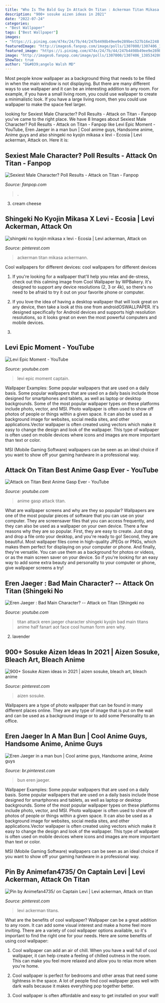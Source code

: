 ```yaml
---
title: "Who Is The Bald Guy In Attack On Titan : Ackerman Titan Mikasa Ackermann"
description: "900+ sosuke aizen ideas in 2021"
date: "2022-07-24"
categories:
- "Best Wallpaper"
tags: ["Best Wallpaper"]
images:
- "https://i.pinimg.com/474x/24/7b/44/247b4498b49ee9e289bec527b16e2248.jpg"
featuredImage: "http://images6.fanpop.com/image/polls/1307000/1307406_1385342084074_full.jpg"
featured_image: "https://i.pinimg.com/474x/24/7b/44/247b4498b49ee9e289bec527b16e2248.jpg"
image: "http://images6.fanpop.com/image/polls/1307000/1307406_1385342084074_full.jpg"
ShowToc: true
author: "D&#039;angelo Walsh MD"
---
```



Most people know wallpaper as a background thing that needs to be filled in when the main window is not displaying. But there are many different ways to use wallpaper and it can be an interesting addition to any room. For example, if you have a small living room, you could use wallpaper to create a minimalistic look. If you have a large living room, then you could use wallpaper to make the space feel larger.

	

		
looking for Sexiest Male Character? Poll Results - Attack on Titan - Fanpop you've came to the right place. We have 8 Images about Sexiest Male Character? Poll Results - Attack on Titan - Fanpop like Levi Epic Moment - YouTube, Eren Jaeger in a man bun | Cool anime guys, Handsome anime, Anime guys and also shingeki no kyojin mikasa x levi - Ecosia | Levi ackerman, Attack on. Here it is:
		
    
## Sexiest Male Character? Poll Results - Attack On Titan - Fanpop

<img loading=lazy src="http://images6.fanpop.com/image/polls/1307000/1307406_1385342084074_full.jpg" onerror="this.onerror=null;this.src='https://tse3.mm.bing.net/th?id=OIP.rQjhcA8dNnyQ1c7I7_pj9wAAAA&amp;pid=15.1';" alt="Sexiest Male Character? Poll Results - Attack on Titan - Fanpop">

_Source: fanpop.com_

>. 

	

3. cream cheese 

    
## Shingeki No Kyojin Mikasa X Levi - Ecosia | Levi Ackerman, Attack On

<img loading=lazy src="https://i.pinimg.com/736x/5c/49/34/5c4934d28ddc5dea7a12ce93a171fdd3.jpg" onerror="this.onerror=null;this.src='https://tse2.mm.bing.net/th?id=OIP.sZccFjNwNVMoTk0e9sPAwgAAAA&amp;pid=15.1';" alt="shingeki no kyojin mikasa x levi - Ecosia | Levi ackerman, Attack on">

_Source: pinterest.com_

>ackerman titan mikasa ackermann. 

	

Cool wallpapers for different devices:
cool wallpapers for different devices 

1. If you're looking for a wallpaper that'll help you relax and de-stress, check out this calming image from Cool Wallpaper by WPBakery. It's designed to support any device resolutions (2, 3 or 4k), so there's no need to be afraid to try it out on your favorite phone or computer.

2. If you love the idea of having a desktop wallpaper that will look great on any device, then take a look at this one from androidOSWALLPAPER. It's designed specifically for Android devices and supports high resolution resolutions, so it looks great on even the most powerful computers and mobile devices.

3.

    
## Levi Epic Moment - YouTube

<img loading=lazy src="https://i.ytimg.com/vi/fHvqaBQhZhw/maxresdefault.jpg" onerror="this.onerror=null;this.src='https://tse4.mm.bing.net/th?id=OIP.9nYkbaP3RFOy8zKdUE10FQHaEK&amp;pid=15.1';" alt="Levi Epic Moment - YouTube">

_Source: youtube.com_

>levi epic moment captain. 

	

Wallpaper Examples: Some popular wallpapers that are used on a daily basis.
Some popular wallpapers that are used on a daily basis include those designed for smartphones and tablets, as well as laptop or desktop backgrounds. Some of the most popular wallpaper types on these platforms include photo, vector, and MSI. 
Photo wallpaper is often used to show off photos of people or things within a given space. It can also be used as a background image for websites, social media sites, and other applications.Vector wallpaper is often created using vectors which make it easy to change the design and look of the wallpaper. This type of wallpaper is often used on mobile devices where icons and images are more important than text or color. 

MSI (Mobile Gaming Software) wallpapers can be seen as an ideal choice if you want to show off your gaming hardware in a professional way.

    
## Attack On Titan Best Anime Gasp Ever - YouTube

<img loading=lazy src="http://i.ytimg.com/vi/t8NF166Ywos/maxresdefault.jpg" onerror="this.onerror=null;this.src='https://tse4.mm.bing.net/th?id=OIP.ANi6-ok9EQe_A_NbjS5W_AHaEK&amp;pid=15.1';" alt="Attack on Titan Best Anime Gasp Ever - YouTube">

_Source: youtube.com_

>anime gasp attack titan. 

	

What are wallpaper screens and why are they so popular?
Wallpapers are one of the most popular pieces of software that you can use on your computer. They are screensaver files that you can access frequently, and they can also be used as a wallpaper on your own device. There a few reasons why they are so popular. First, they are easy to create. Just drag and drop a file onto your desktop, and you're ready to go! Second, they are beautiful. Most wallpaper files come in high-quality JPEGs or PNGs, which makes them perfect for displaying on your computer or phone. And finally, they're versatile. You can use them as a background for photos or videos, or as the main screen saver on your device. So if you're looking for an easy way to add some extra beauty and personality to your computer or phone, give wallpaper screens a try!

    
## Eren Jaeger : Bad Main Character? -- Attack On Titan (Shingeki No

<img loading=lazy src="https://i.ytimg.com/vi/SIjqnvacSJg/maxresdefault.jpg" onerror="this.onerror=null;this.src='https://tse4.mm.bing.net/th?id=OIP.aYD2b7C54WxM_2zLh3rgFQHaEK&amp;pid=15.1';" alt="Eren Jaeger : Bad Main Character? -- Attack on Titan (Shingeki no">

_Source: youtube.com_

>titan attack eren jaeger character shingeki kyojin bad main titans anime half fanart aot face cool human form aren why. 

	

2. lavender 

    
## 900+ Sosuke Aizen Ideas In 2021 | Aizen Sosuke, Bleach Art, Bleach Anime

<img loading=lazy src="https://i.pinimg.com/474x/24/7b/44/247b4498b49ee9e289bec527b16e2248.jpg" onerror="this.onerror=null;this.src='https://tse2.mm.bing.net/th?id=OIP.thJTLRqktdvR5NXavpl82wAAAA&amp;pid=15.1';" alt="900+ Sosuke Aizen ideas in 2021 | aizen sosuke, bleach art, bleach anime">

_Source: pinterest.com_

>aizen sosuke. 

	



Wallpapers are a type of photo wallpaper that can be found in many different places online. They are any type of image that is put on the wall and can be used as a background image or to add some Personality to an office.

    
## Eren Jaeger In A Man Bun | Cool Anime Guys, Handsome Anime, Anime Guys

<img loading=lazy src="https://i.pinimg.com/736x/19/c4/3f/19c43fea4cbe8ac6e5c891c06432318e.jpg" onerror="this.onerror=null;this.src='https://tse1.mm.bing.net/th?id=OIP.PrUcRe3ny3dVOcfmmsPk-gHaJQ&amp;pid=15.1';" alt="Eren Jaeger in a man bun | Cool anime guys, Handsome anime, Anime guys">

_Source: br.pinterest.com_

>bun eren jaeger. 

	

Wallpaper Examples: Some popular wallpapers that are used on a daily basis.
Some popular wallpapers that are used on a daily basis include those designed for smartphones and tablets, as well as laptop or desktop backgrounds. Some of the most popular wallpaper types on these platforms include photo, vector, and MSI. 
Photo wallpaper is often used to show off photos of people or things within a given space. It can also be used as a background image for websites, social media sites, and other applications.Vector wallpaper is often created using vectors which make it easy to change the design and look of the wallpaper. This type of wallpaper is often used on mobile devices where icons and images are more important than text or color. 

MSI (Mobile Gaming Software) wallpapers can be seen as an ideal choice if you want to show off your gaming hardware in a professional way.

    
## Pin By Animefan4735/ On Captain Levi | Levi Ackerman, Attack On Titan

<img loading=lazy src="https://i.pinimg.com/736x/2c/76/b2/2c76b25e13fec506628dcdd5357fbb6c.jpg" onerror="this.onerror=null;this.src='https://tse3.mm.bing.net/th?id=OIP.dytFIiBzu7RTWRbsjzADxwHaHd&amp;pid=15.1';" alt="Pin by Animefan4735/ on Captain Levi | Levi ackerman, Attack on titan">

_Source: pinterest.com_

>levi ackerman titans. 

	

What are the benefits of cool wallpaper?
Wallpaper can be a great addition to any room. It can add some visual interest and make a home feel more inviting. There are a variety of cool wallpaper options available, so it's important to find the right one for your needs. Here are some benefits of using cool wallpaper: 
1. Cool wallpaper can add an air of chill. When you have a wall full of cool wallpaper, it can help create a feeling of chilled outness in the room. This can make you feel more relaxed and allow you to relax more when you're home. 

2. Cool wallpaper is perfect for bedrooms and other areas that need some lightness in the space. A lot of people find cool wallpaper goes well with dark walls because it makes everything pop together better. 

3. Cool wallpaper is often affordable and easy to get installed on your wall!

